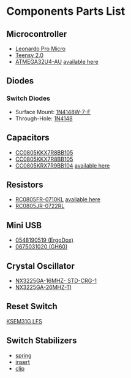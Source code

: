 # Components Parts List

## Microcontroller
- [Leonardo Pro Micro](http://www.ebay.com/itm/Leonardo-Pro-Micro-ATmega32U4-Arduino-IDE-1-0-3-Bootloader-replace-Pro-Mini-/310634777706)
- [Teensy 2.0](http://www.adafruit.com/products/199)
- [ATMEGA32U4-AU](http://www.digikey.com/product-detail/en/ATMEGA32U4-AU/ATMEGA32U4-AU-ND/1914602) [available here](http://www.ebay.com/itm/1PCS-IC-ATMEL-TQFP-44-ATMEGA32U4-AU-MEGA32U4-AU-ATMEGA32U4-MEGA32U4-/360868648247?pt=LH_DefaultDomain_0&hash=item5405729537)


## Diodes

### Switch Diodes
- Surface Mount: [1N4148W-7-F](http://www.digikey.com/product-detail/en/1N4148W-7-F/1N4148W-FDICT-ND/815280)
- Through-Hole: [1N4148](http://www.digikey.com/product-detail/en/1N4148/1N4148FS-ND/458603)

## Capacitors
- [CC0805KKX7R8BB105](http://www.digikey.com/product-detail/en/08051A220KAT2A/478-3736-1-ND/1116434)
- [CC0805KKX7R8BB105](http://www.digikey.com/product-detail/en/CC0805KKX7R8BB105/311-1456-1-ND/2833762)
- [CC0805KRX7R9BB104](http://www.digikey.com/product-detail/en/CC0805KRX7R9BB104/311-1140-1-ND/303050) [available here](http://www.mouser.com/ProductDetail/Yageo/CC0805KRX7R9BB104/?qs=vTakOoo5QyLx0lXWgVtRhQ==)

## Resistors
- [RC0805FR-0710KL](http://www.digikey.com/product-detail/en/RC0805FR-0710KL/311-10.0KCRCT-ND/730482) [available here](http://www.mouser.com/ProductDetail/Yageo/RC0805FR-0710KL/?qs=7bY8808IzHq6vrU3BeiiYw==)
- [RC0805JR-0722RL](http://www.digikey.com/product-detail/en/RC0805JR-0722RL/311-22ARCT-ND/731232)

## Mini USB
- [0548190519 (ErgoDox)](http://www.digikey.com/product-detail/en/0548190519/WM17115-ND/773802)
- [0675031020 (GH60)](http://www.digikey.com/product-detail/en/0675031020/WM5461CT-ND/1624427)

## Crystal Oscillator
- [NX3225GA-16MHZ- STD-CRG-1](http://www.digikey.com/product-detail/en/NX3225GA-16MHZ-%20STD-CRG-1/644-1174-1-ND/3125563)
- [NX3225GA-26MHZ-TI](http://www.digikey.com/product-detail/en/NX3225GA-26MHZ-TI/644-1160-1-ND/2349038)

## Reset Switch
[KSEM31G LFS](http://www.digikey.com/product-detail/en/KSEM31G%20LFS/CKN10424CT-ND/3487193)

## Switch Stabilizers
- [spring](http://www.wasdkeyboards.com/index.php/products/keyboard-parts/cherry-mx-stabilizer-spring-for-2x-keycaps.html#ad-image-0)
- [insert](http://www.wasdkeyboards.com/index.php/products/keyboard-parts/cherry-mx-keycap-stabilizer-insert-2pcs.html#ad-image-0)
- [clip](http://www.wasdkeyboards.com/index.php/products/keyboard-parts/cherry-mx-plate-mounted-stabilizer-clips-2pcs.html#ad-image-0)